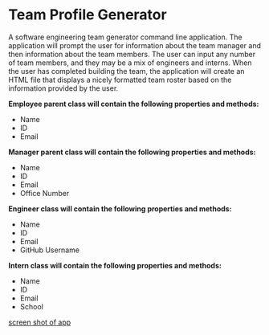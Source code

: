 # Team Profile Generator

A software engineering team generator command line application. The application will prompt the user for information about the team manager and then information about the team members. The user can input any number of team members, and they may be a mix of engineers and interns. When the user has completed building the team, the application will create an HTML file that displays a nicely formatted team roster based on the information provided by the user.

<strong>Employee parent class will contain the following properties and methods:</strong>
<ul>
  <li>Name</li>
  <li>ID</li>
  <li>Email</li>
 </ul>
  
  <strong>Manager parent class will contain the following properties and methods:</strong>
<ul>
  <li>Name</li>
  <li>ID</li>
  <li>Email</li>
  <li>Office Number</li>
 </ul>
  
  <strong>Engineer class will contain the following properties and methods:</strong>
<ul>
  <li>Name</li>
  <li>ID</li>
  <li>Email</li>
  <li>GitHub Username</li>
 </ul>
  
  <strong>Intern class will contain the following properties and methods:</strong>
<ul>
  <li>Name</li>
  <li>ID</li>
  <li>Email</li>
  <li>School</li>
 </ul>
  
[screen shot of app](./imgs/image.png)